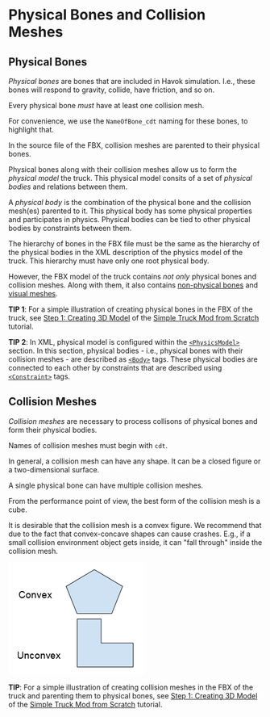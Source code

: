 # Physical Bones and Collision Meshes

## Physical Bones
*Physical bones* are bones that are included in Havok simulation. I.e., these bones will respond to gravity, collide, have friction, and so on. 

Every physical bone *must* have at least one collision mesh. 

For convenience, we use the `NameOfBone_сdt` naming for these bones, to highlight that.

In the source file of the FBX, collision meshes are parented to their physical bones.

Physical bones along with their collision meshes allow us to form the *physical model* the truck. This physical model consits of a set of *physical bodies* and relations between them.

A *physical body* is the combination of the physical bone and the collision mesh(es) parented to it. This physical body has some physical properties and participates in physics. Physical bodies can be tied to other physical bodies by constraints between them.

The hierarchy of bones in the FBX file must be the same as the hierarchy of the physical bodies in the XML description of the physics model of the truck. This hierarchy must have only one root physical body.

However, the FBX model of the truck contains *not only* physical bones and collision meshes. Along with them, it also contains  [non-physical bones][non_physical_bones] and [visual meshes][visual_meshes].

**TIP 1**: For a simple illustration of creating physical bones in the FBX of the truck, see [Step 1: Creating 3D Model](./../../getting_started/simple_truck_mod_from_scratch/step_1_creating_3d_model.md) of the [Simple Truck Mod from Scratch](./../../getting_started/simple_truck_mod_from_scratch/overview.md) tutorial.

**TIP 2**: In XML, physical model is configured within the [`<PhysicsModel>`][physicsmodel] section. In this section, physical bodies - i.e., physical bones with their collision meshes - are described as [`<Body>`][body] tags. These physical bodies are connected to each other by constraints that are described using [`<Constraint>`][constraint] tags.


## Collision Meshes
*Collision meshes* are necessary to process collisons of physical bones and form their physical bodies. 

Names of collision meshes must begin with `cdt`. 

In general, a collision mesh can have any shape. It can be a closed figure or a two-dimensional surface.

A single physical bone can have multiple collision meshes.

From the performance point of view, the best form of the collision mesh is a cube.

It is desirable that the collision mesh is a convex figure. We recommend that due to the fact that convex-concave shapes can cause crashes. E.g., if a small collision environment object gets inside, it can "fall through" inside the collision mesh.

![convex and uncovex shapes](./media/image9.png)

**TIP**: For a simple illustration of creating collision meshes in the FBX of the truck and parenting them to physical bones, see [Step 1: Creating 3D Model](./../../getting_started/simple_truck_mod_from_scratch/step_1_creating_3d_model.md) of the [Simple Truck Mod from Scratch](./../../getting_started/simple_truck_mod_from_scratch/overview.md) tutorial.

[physicsmodel]: ./../../tags_and_attributes_of_trucks/truck/physicsmodel/index.md
[body]: ./../../tags_and_attributes_of_trucks/truck/physicsmodel/body/index.md
[constraint]: ./../../tags_and_attributes_of_trucks/truck/physicsmodel/body/constraint/index.md
[visual_meshes]: ./truck_meshes.md
[non_physical_bones]: ./non_physical_bones.md